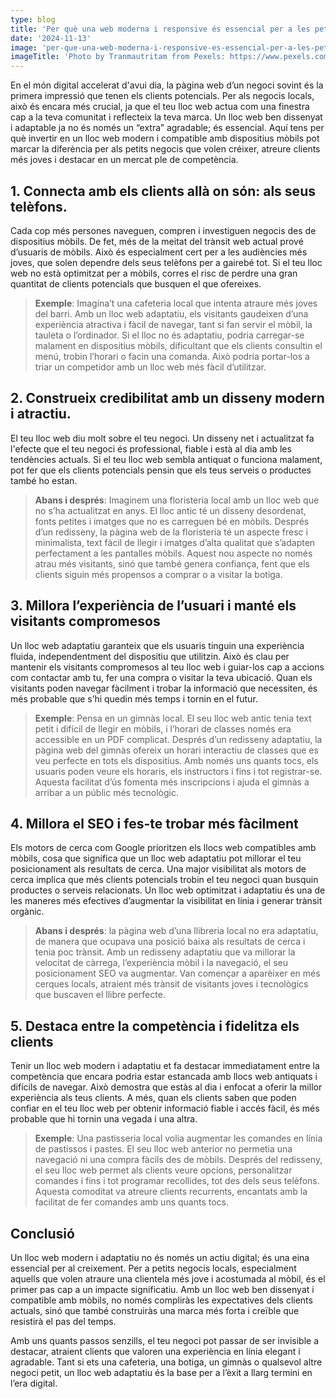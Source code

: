 ```yaml
---
type: blog
title: 'Per què una web moderna i responsive és essencial per a les petites empreses'
date: '2024-11-13'
image: 'per-que-una-web-moderna-i-responsive-es-essencial-per-a-les-petites-empreses.jpg'
imageTitle: 'Photo by Tranmautritam from Pexels: https://www.pexels.com/photo/full-frame-shot-of-computer-326514/'
---
```


En el món digital accelerat d'avui dia, la pàgina web d’un negoci sovint és la primera impressió que tenen els clients potencials. Per als negocis locals, això és encara més crucial, ja que el teu lloc web actua com una finestra cap a la teva comunitat i reflecteix la teva marca. Un lloc web ben dissenyat i adaptable ja no és només un “extra” agradable; és essencial. Aquí tens per què invertir en un lloc web modern i compatible amb dispositius mòbils pot marcar la diferència per als petits negocis que volen créixer, atreure clients més joves i destacar en un mercat ple de competència.

## 1. Connecta amb els clients allà on són: als seus telèfons.

Cada cop més persones naveguen, compren i investiguen negocis des de dispositius mòbils. De fet, més de la meitat del trànsit web actual prové d’usuaris de mòbils. Això és especialment cert per a les audiències més joves, que solen dependre dels seus telèfons per a gairebé tot. Si el teu lloc web no està optimitzat per a mòbils, corres el risc de perdre una gran quantitat de clients potencials que busquen el que ofereixes.

> **Exemple**: Imagina’t una cafeteria local que intenta atraure més joves del barri. Amb un lloc web adaptatiu, els visitants gaudeixen d’una experiència atractiva i fàcil de navegar, tant si fan servir el mòbil, la tauleta o l’ordinador. Si el lloc no és adaptatiu, podria carregar-se malament en dispositius mòbils, dificultant que els clients consultin el menú, trobin l’horari o facin una comanda. Això podria portar-los a triar un competidor amb un lloc web més fàcil d’utilitzar.

## 2. Construeix credibilitat amb un disseny modern i atractiu.

El teu lloc web diu molt sobre el teu negoci. Un disseny net i actualitzat fa l'efecte que el teu negoci és professional, fiable i està al dia amb les tendències actuals. Si el teu lloc web sembla antiquat o funciona malament, pot fer que els clients potencials pensin que els teus serveis o productes també ho estan.

> **Abans i després**: Imaginem una floristeria local amb un lloc web que no s’ha actualitzat en anys. El lloc antic té un disseny desordenat, fonts petites i imatges que no es carreguen bé en mòbils. Després d’un redisseny, la pàgina web de la floristeria té un aspecte fresc i minimalista, text fàcil de llegir i imatges d’alta qualitat que s’adapten perfectament a les pantalles mòbils. Aquest nou aspecte no només atrau més visitants, sinó que també genera confiança, fent que els clients siguin més propensos a comprar o a visitar la botiga.

## 3. Millora l’experiència de l’usuari i manté els visitants compromesos

Un lloc web adaptatiu garanteix que els usuaris tinguin una experiència fluida, independentment del dispositiu que utilitzin. Això és clau per mantenir els visitants compromesos al teu lloc web i guiar-los cap a accions com contactar amb tu, fer una compra o visitar la teva ubicació. Quan els visitants poden navegar fàcilment i trobar la informació que necessiten, és més probable que s’hi quedin més temps i tornin en el futur.

> **Exemple**: Pensa en un gimnàs local. El seu lloc web antic tenia text petit i difícil de llegir en mòbils, i l’horari de classes només era accessible en un PDF complicat. Després d’un redisseny adaptatiu, la pàgina web del gimnàs ofereix un horari interactiu de classes que es veu perfecte en tots els dispositius. Amb només uns quants tocs, els usuaris poden veure els horaris, els instructors i fins i tot registrar-se. Aquesta facilitat d’ús fomenta més inscripcions i ajuda el gimnàs a arribar a un públic més tecnològic.

## 4. Millora el SEO i fes-te trobar més fàcilment

Els motors de cerca com Google prioritzen els llocs web compatibles amb mòbils, cosa que significa que un lloc web adaptatiu pot millorar el teu posicionament als resultats de cerca. Una major visibilitat als motors de cerca implica que més clients potencials trobin el teu negoci quan busquin productes o serveis relacionats. Un lloc web optimitzat i adaptatiu és una de les maneres més efectives d’augmentar la visibilitat en línia i generar trànsit orgànic.

> **Abans i després**: la pàgina web d’una llibreria local no era adaptatiu, de manera que ocupava una posició baixa als resultats de cerca i tenia poc trànsit. Amb un redisseny adaptatiu que va millorar la velocitat de càrrega, l’experiència mòbil i la navegació, el seu posicionament SEO va augmentar. Van començar a aparèixer en més cerques locals, atraient més trànsit de visitants joves i tecnològics que buscaven el llibre perfecte.

## 5. Destaca entre la competència i fidelitza els clients

Tenir un lloc web modern i adaptatiu et fa destacar immediatament entre la competència que encara podria estar estancada amb llocs web antiquats i difícils de navegar. Això demostra que estàs al dia i enfocat a oferir la millor experiència als teus clients. A més, quan els clients saben que poden confiar en el teu lloc web per obtenir informació fiable i accés fàcil, és més probable que hi tornin una vegada i una altra.

> **Exemple**: Una pastisseria local volia augmentar les comandes en línia de pastissos i pastes. El seu lloc web anterior no permetia una navegació ni una compra fàcils des de mòbils. Després del redisseny, el seu lloc web permet als clients veure opcions, personalitzar comandes i fins i tot programar recollides, tot des dels seus telèfons. Aquesta comoditat va atreure clients recurrents, encantats amb la facilitat de fer comandes amb uns quants tocs.

<div class="divider py-10"></div>

## Conclusió

Un lloc web modern i adaptatiu no és només un actiu digital; és una eina essencial per al creixement. Per a petits negocis locals, especialment aquells que volen atraure una clientela més jove i acostumada al mòbil, és el primer pas cap a un impacte significatiu. Amb un lloc web ben dissenyat i compatible amb mòbils, no només compliràs les expectatives dels clients actuals, sinó que també construiràs una marca més forta i creïble que resistirà el pas del temps.

Amb uns quants passos senzills, el teu negoci pot passar de ser invisible a destacar, atraient clients que valoren una experiència en línia elegant i agradable. Tant si ets una cafeteria, una botiga, un gimnàs o qualsevol altre negoci petit, un lloc web adaptatiu és la base per a l’èxit a llarg termini en l’era digital.
